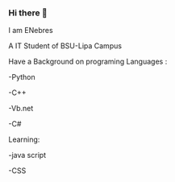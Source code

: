 ### Hi there 👋

I am ENebres

A IT Student of BSU-Lipa Campus

Have a Background on  programing Languages :

-Python 

-C++

-Vb.net

-C#

Learning:

-java script 

-CSS
